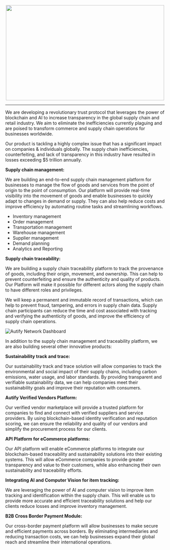 <p align="center">

<a href="https://autifynetwork.com/">
<img src="https://i.postimg.cc/Y2sbvn1R/Full-Logo-light.jpg" width = 500 height = 300/>
</a>
<hr>
</p>

We are developing a revolutionary trust protocol that leverages the power of blockchain and AI to increase transparency in the global supply chain and retail industry. We aim to eliminate the inefficiencies currently plaguing and are poised to transform commerce and supply chain operations for businesses worldwide. 

Our product is tackling a highly complex issue that has a significant impact on companies & individuals globally. The supply chain inefficiencies, counterfeiting, and lack of transparency in this industry have resulted in losses exceeding $5 trillion annually.

**Supply chain management:**

We are building an end-to-end supply chain management platform for businesses to manage the flow of goods and services from the point of origin to the point of consumption. Our platform will provide real-time visibility into the movement of goods and enable businesses to quickly adapt to changes in demand or supply. They can also help reduce costs and improve efficiency by automating routine tasks and streamlining workflows.

* Inventory management
* Order management
* Transportation management
* Warehouse management
* Supplier management
* Demand planning
* Analytics and Reporting

**Supply chain traceability:**

We are building a supply chain traceability platform to track the provenance of goods, including their origin, movement, and ownership. This can help to prevent counterfeiting and ensure the authenticity and quality of products. Our Platform will make it possible for different actors along the supply chain to have different roles and privileges.

We will keep a permanent and immutable record of transactions, which can help to prevent fraud, tampering, and errors in supply chain data. Supply chain participants can reduce the time and cost associated with tracking and verifying the authenticity of goods, and improve the efficiency of supply chain operations.


![Autify Network Dashboard](https://autifynetwork.com/wp-content/uploads/2023/02/Dashboard_Overview-1.png)


In addition to the supply chain management and traceability platform, we are also building several other innovative products:

**Sustainability track and trace:** 

Our sustainability track and trace solution will allow companies to track the environmental and social impact of their supply chains, including carbon emissions, water usage, and labor standards. By providing transparent and verifiable sustainability data, we can help companies meet their sustainability goals and improve their reputation with consumers.

**Autify Verified Vendors Platform:** 

Our verified vendor marketplace will provide a trusted platform for companies to find and connect with verified suppliers and service providers. By using blockchain-based identity verification and reputation scoring, we can ensure the reliability and quality of our vendors and simplify the procurement process for our clients.

**API Platform for eCommerce platforms:** 

Our API platform will enable eCommerce platforms to integrate our blockchain-based traceability and sustainability solutions into their existing systems. This will allow eCommerce companies to provide greater transparency and value to their customers, while also enhancing their own sustainability and traceability efforts.

**Integrating AI and Computer Vision for item tracking:** 

We are leveraging the power of AI and computer vision to improve item tracking and identification within the supply chain. This will enable us to provide more accurate and efficient traceability solutions and help our clients reduce losses and improve inventory management.

**B2B Cross Border Payment Module:** 

Our cross-border payment platform will allow businesses to make secure and efficient payments across borders. By eliminating intermediaries and reducing transaction costs, we can help businesses expand their global reach and streamline their international operations.
